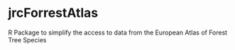 # jrcForrestAtlas

R Package to simplify the access to data from the European Atlas of Forest Tree Species
